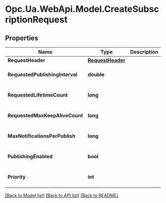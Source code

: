 # Opc.Ua.WebApi.Model.CreateSubscriptionRequest

## Properties

Name | Type | Description | Notes
------------ | ------------- | ------------- | -------------
**RequestHeader** | [**RequestHeader**](RequestHeader.md) |  | [optional] 
**RequestedPublishingInterval** | **double** |  | [optional] [default to 0D]
**RequestedLifetimeCount** | **long** |  | [optional] [default to 0]
**RequestedMaxKeepAliveCount** | **long** |  | [optional] [default to 0]
**MaxNotificationsPerPublish** | **long** |  | [optional] [default to 0]
**PublishingEnabled** | **bool** |  | [optional] [default to false]
**Priority** | **int** |  | [optional] [default to 0]

[[Back to Model list]](../README.md#documentation-for-models) [[Back to API list]](../README.md#documentation-for-api-endpoints) [[Back to README]](../README.md)

